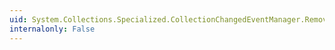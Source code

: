 ```yaml
---
uid: System.Collections.Specialized.CollectionChangedEventManager.RemoveHandler(System.Collections.Specialized.INotifyCollectionChanged,System.EventHandler{System.Collections.Specialized.NotifyCollectionChangedEventArgs})
internalonly: False
---
```

